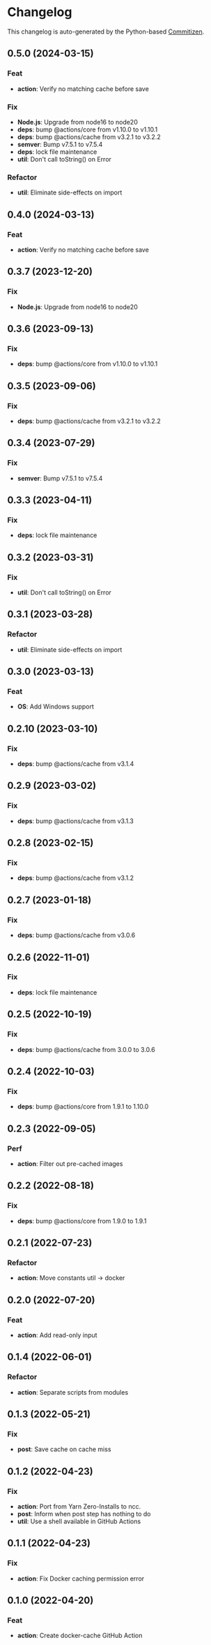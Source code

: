 # Changelog

This changelog is auto-generated by the Python-based
[Commitizen](https://commitizen-tools.github.io/commitizen).

## 0.5.0 (2024-03-15)

### Feat

- **action**: Verify no matching cache before save

### Fix

- **Node.js**: Upgrade from node16 to node20
- **deps**: bump @actions/core from v1.10.0 to v1.10.1
- **deps**: bump @actions/cache from v3.2.1 to v3.2.2
- **semver**: Bump v7.5.1 to v7.5.4
- **deps**: lock file maintenance
- **util**: Don't call toString() on Error

### Refactor

- **util**: Eliminate side-effects on import

## 0.4.0 (2024-03-13)

### Feat

- **action**: Verify no matching cache before save

## 0.3.7 (2023-12-20)

### Fix

- **Node.js**: Upgrade from node16 to node20

## 0.3.6 (2023-09-13)

### Fix

- **deps**: bump @actions/core from v1.10.0 to v1.10.1

## 0.3.5 (2023-09-06)

### Fix

- **deps**: bump @actions/cache from v3.2.1 to v3.2.2

## 0.3.4 (2023-07-29)

### Fix

- **semver**: Bump v7.5.1 to v7.5.4

## 0.3.3 (2023-04-11)

### Fix

- **deps**: lock file maintenance

## 0.3.2 (2023-03-31)

### Fix

- **util**: Don't call toString() on Error

## 0.3.1 (2023-03-28)

### Refactor

- **util**: Eliminate side-effects on import

## 0.3.0 (2023-03-13)

### Feat

- **OS**: Add Windows support

## 0.2.10 (2023-03-10)

### Fix

- **deps**: bump @actions/cache from v3.1.4

## 0.2.9 (2023-03-02)

### Fix

- **deps**: bump @actions/cache from v3.1.3

## 0.2.8 (2023-02-15)

### Fix

- **deps**: bump @actions/cache from v3.1.2

## 0.2.7 (2023-01-18)

### Fix

- **deps**: bump @actions/cache from v3.0.6

## 0.2.6 (2022-11-01)

### Fix

- **deps**: lock file maintenance

## 0.2.5 (2022-10-19)

### Fix

- **deps**: bump @actions/cache from 3.0.0 to 3.0.6

## 0.2.4 (2022-10-03)

### Fix

- **deps**: bump @actions/core from 1.9.1 to 1.10.0

## 0.2.3 (2022-09-05)

### Perf

- **action**: Filter out pre-cached images

## 0.2.2 (2022-08-18)

### Fix

- **deps**: bump @actions/core from 1.9.0 to 1.9.1

## 0.2.1 (2022-07-23)

### Refactor

- **action**: Move constants util -> docker

## 0.2.0 (2022-07-20)

### Feat

- **action**: Add read-only input

## 0.1.4 (2022-06-01)

### Refactor

- **action**: Separate scripts from modules

## 0.1.3 (2022-05-21)

### Fix

- **post**: Save cache on cache miss

## 0.1.2 (2022-04-23)

### Fix

- **action**: Port from Yarn Zero-Installs to ncc.
- **post**: Inform when post step has nothing to do
- **util**: Use a shell available in GitHub Actions

## 0.1.1 (2022-04-23)

### Fix

- **action**: Fix Docker caching permission error

## 0.1.0 (2022-04-20)

### Feat

- **action**: Create docker-cache GitHub Action
